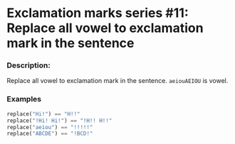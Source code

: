 # Exclamation marks series #11: Replace all vowel to exclamation mark in the sentence

### Description:
Replace all vowel to exclamation mark in the sentence. `aeiouAEIOU` is vowel.

### Examples
```python
replace("Hi!") == "H!!"
replace("!Hi! Hi!") == "!H!! H!!"
replace("aeiou") == "!!!!!"
replace("ABCDE") == "!BCD!"
```